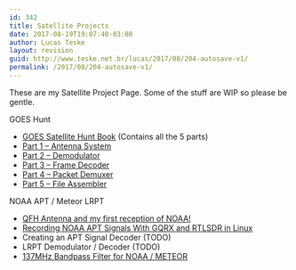 ```yaml
---
id: 342
title: Satellite Projects
date: 2017-08-19T19:07:40-03:00
author: Lucas Teske
layout: revision
guid: http://www.teske.net.br/lucas/2017/08/204-autosave-v1/
permalink: /2017/08/204-autosave-v1/
---
```

These are my Satellite Project Page. Some of the stuff are WIP so please be gentle.

GOES Hunt

  * [GOES Satellite Hunt Book](https://www.gitbook.com/book/racerxdl/goes-satellite-hunt/) (Contains all the 5 parts)
  * [Part 1 – Antenna System](https://www.teske.net.br/lucas/2016/10/goes-satellite-hunt-part-1-antenna-system/)
  * [Part 2 &#8211; Demodulator](https://www.teske.net.br/lucas/2016/10/goes-satellite-hunt-part-2-demodulator/)
  * [Part 3 – Frame Decoder](https://www.teske.net.br/lucas/2016/11/goes-satellite-hunt-part-3-frame-decoder/)
  * [Part 4 &#8211; Packet Demuxer](https://www.teske.net.br/lucas/2016/11/goes-satellite-hunt-part-4-packet-demuxer)
  * [Part 5 &#8211; File Assembler](https://www.teske.net.br/lucas/2016/11/goes-satellite-hunt-part-5-file-assembler/)

NOAA APT / Meteor LRPT

  * [QFH Antenna and my first reception of NOAA!](https://www.teske.net.br/lucas/2016/01/qfh-antenna-and-my-first-reception-of-noaa/)
  * [Recording NOAA APT Signals With GQRX and RTLSDR in Linux](https://www.teske.net.br/lucas/2016/02/recording-noaa-apt-signals-with-gqrx-and-rtl-sdr-on-linux/)
  * Creating an APT Signal Decoder (TODO)
  * LRPT Demodulator / Decoder (TODO)
  * [137MHz Bandpass Filter for NOAA / METEOR](https://www.teske.net.br/lucas/2016/11/137mhz-bandpass-filter-for-noaa-meteor-satellites/)